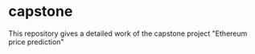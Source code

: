 # capstone
This repository gives a detailed work of the capstone project "Ethereum price prediction"
